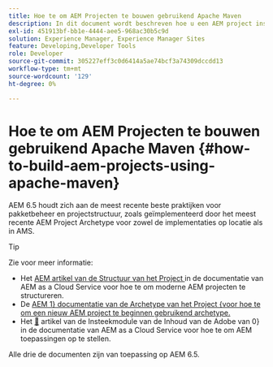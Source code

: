```yaml
---
title: Hoe te om AEM Projecten te bouwen gebruikend Apache Maven
description: In dit document wordt beschreven hoe u een AEM project instelt op basis van Apache Maven
exl-id: 451913bf-bb1e-4444-aee5-968ac30b5c9d
solution: Experience Manager, Experience Manager Sites
feature: Developing,Developer Tools
role: Developer
source-git-commit: 305227eff3c0d6414a5ae74bcf3a74309dccdd13
workflow-type: tm+mt
source-wordcount: '129'
ht-degree: 0%

---
```


# Hoe te om AEM Projecten te bouwen gebruikend Apache Maven {#how-to-build-aem-projects-using-apache-maven}

AEM 6.5 houdt zich aan de meest recente beste praktijken voor pakketbeheer en projectstructuur, zoals geïmplementeerd door het meest recente AEM Project Archetype voor zowel de implementaties op locatie als in AMS.

>[!TIP]
>
>Zie voor meer informatie:
>
>* Het [ AEM artikel van de Structuur van het Project ](https://experienceleague.adobe.com/docs/experience-manager-cloud-service/implementing/developing/aem-project-content-package-structure.html?lang=nl-NL) in de documentatie van AEM as a Cloud Service voor hoe te om moderne AEM projecten te structureren.
>* De [ AEM 1&rbrace; documentatie van de Archetype van het Project &lbrace;voor hoe te om een nieuw AEM project te beginnen gebruikend archetype.](https://experienceleague.adobe.com/docs/experience-manager-core-components/using/developing/archetype/overview.html?lang=nl-NL)
>* Het [&#128279;](https://experienceleague.adobe.com/docs/experience-manager-cloud-service/implementing/developer-tools/maven-plugin.html?lang=nl-NL#developer-tools) artikel van de Insteekmodule van de Inhoud van de Adobe van 0&rbrace;  in de documentatie van AEM as a Cloud Service voor hoe te om AEM toepassingen op te stellen.
>
>Alle drie de documenten zijn van toepassing op AEM 6.5.
